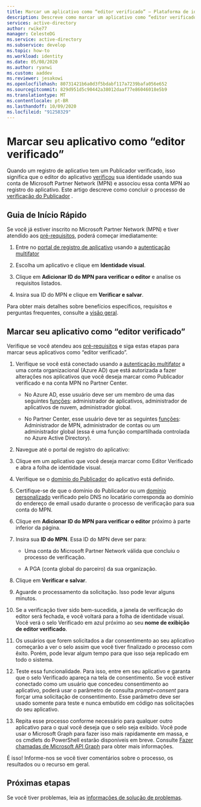 ```yaml
---
title: Marcar um aplicativo como “editor verificado” – Plataforma de identidade da Microsoft | Azure | Azure
description: Descreve como marcar um aplicativo como “editor verificado”. Quando um aplicativo é marcado como verificado pelo editor, isso significa que o editor verificou sua identidade usando uma conta do Microsoft Partner Network que concluiu o processo de verificação e associou essa conta do MPN ao registro de aplicativo.
services: active-directory
author: rwike77
manager: CelesteDG
ms.service: active-directory
ms.subservice: develop
ms.topic: how-to
ms.workload: identity
ms.date: 05/08/2020
ms.author: ryanwi
ms.custom: aaddev
ms.reviewer: jesakowi
ms.openlocfilehash: 80731421b6a0d3f5bdabf117a7239bafa056e652
ms.sourcegitcommit: 829d951d5c90442a38012daaf77e86046018e5b9
ms.translationtype: MT
ms.contentlocale: pt-BR
ms.lasthandoff: 10/09/2020
ms.locfileid: "91258329"
---
```

# <a name="mark-your-app-as-publisher-verified"></a>Marcar seu aplicativo como “editor verificado”

Quando um registro de aplicativo tem um Publicador verificado, isso significa que o editor do aplicativo [verificou](/partner-center/verification-responses) sua identidade usando sua conta de Microsoft Partner Network (MPN) e associou essa conta MPN ao registro do aplicativo. Este artigo descreve como concluir o processo de [verificação do Publicador](publisher-verification-overview.md) .

## <a name="quickstart"></a>Guia de Início Rápido
Se você já estiver inscrito no Microsoft Partner Network (MPN) e tiver atendido aos [pré-requisitos](publisher-verification-overview.md#requirements), poderá começar imediatamente: 

1. Entre no [portal de registro de aplicativo](https://aka.ms/PublisherVerificationPreview) usando a [autenticação multifator](../fundamentals/concept-fundamentals-mfa-get-started.md)

1. Escolha um aplicativo e clique em **Identidade visual**. 

1. Clique em **Adicionar ID do MPN para verificar o editor** e analise os requisitos listados.

1. Insira sua ID do MPN e clique em **Verificar e salvar**.

Para obter mais detalhes sobre benefícios específicos, requisitos e perguntas frequentes, consulte a [visão geral](publisher-verification-overview.md).


## <a name="mark-your-app-as-publisher-verified"></a>Marcar seu aplicativo como “editor verificado”
Verifique se você atendeu aos [pré-requisitos](publisher-verification-overview.md#requirements) e siga estas etapas para marcar seus aplicativos como “editor verificado”.  

1. Verifique se você está conectado usando a [autenticação multifator](../fundamentals/concept-fundamentals-mfa-get-started.md) a uma conta organizacional (Azure AD) que está autorizada a fazer alterações nos aplicativos que você deseja marcar como Publicador verificado e na conta MPN no Partner Center.

    - No Azure AD, esse usuário deve ser um membro de uma das seguintes [funções](../users-groups-roles/directory-assign-admin-roles.md): administrador de aplicativos, administrador de aplicativos de nuvem, administrador global. 

    - No Partner Center, esse usuário deve ter as seguintes [funções](/partner-center/permissions-overview): Administrador de MPN, administrador de contas ou um administrador global (essa é uma função compartilhada controlada no Azure Active Directory). 

1. Navegue até o portal de registro do aplicativo:  

1. Clique em um aplicativo que você deseja marcar como Editor Verificado e abra a folha de identidade visual. 

1. Verifique se o [domínio do Publicador](howto-configure-publisher-domain.md) do aplicativo está definido. 

1. Certifique-se de que o domínio do Publicador ou um [domínio personalizado](../fundamentals/add-custom-domain.md) verificado pelo DNS no locatário corresponda ao domínio do endereço de email usado durante o processo de verificação para sua conta do MPN.

1. Clique em **Adicionar ID do MPN para verificar o editor** próximo à parte inferior da página. 

1. Insira sua **ID do MPN**. Essa ID do MPN deve ser para: 

    - Uma conta do Microsoft Partner Network válida que concluiu o processo de verificação.  

    - A PGA (conta global do parceiro) da sua organização. 

1. Clique em **Verificar e salvar**. 

1. Aguarde o processamento da solicitação. Isso pode levar alguns minutos. 

1. Se a verificação tiver sido bem-sucedida, a janela de verificação do editor será fechada, e você voltará para a folha de identidade visual. Você verá o selo Verificado em azul próximo ao seu **nome de exibição de editor verificado**. 

1. Os usuários que forem solicitados a dar consentimento ao seu aplicativo começarão a ver o selo assim que você tiver finalizado o processo com êxito. Porém, pode levar algum tempo para que isso seja replicado em todo o sistema. 

1. Teste essa funcionalidade. Para isso, entre em seu aplicativo e garanta que o selo Verificado apareça na tela de consentimento. Se você estiver conectado como um usuário que concedeu consentimento ao aplicativo, poderá usar o parâmetro de consulta *prompt=consent* para forçar uma solicitação de consentimento. Esse parâmetro deve ser usado somente para teste e nunca embutido em código nas solicitações do seu aplicativo.

1. Repita esse processo conforme necessário para qualquer outro aplicativo para o qual você deseja que o selo seja exibido. Você pode usar o Microsoft Graph para fazer isso mais rapidamente em massa, e os cmdlets do PowerShell estarão disponíveis em breve. Consulte [Fazer chamadas de Microsoft API Graph](troubleshoot-publisher-verification.md#making-microsoft-graph-api-calls) para obter mais informações. 

É isso! Informe-nos se você tiver comentários sobre o processo, os resultados ou o recurso em geral. 

## <a name="next-steps"></a>Próximas etapas
Se você tiver problemas, leia as [informações de solução de problemas](troubleshoot-publisher-verification.md).
